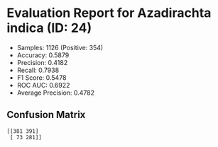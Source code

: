 # Evaluation Report for Azadirachta indica (ID: 24)
- Samples: 1126 (Positive: 354)
- Accuracy: 0.5879
- Precision: 0.4182
- Recall: 0.7938
- F1 Score: 0.5478
- ROC AUC: 0.6922
- Average Precision: 0.4782

## Confusion Matrix
```
[[381 391]
 [ 73 281]]
```